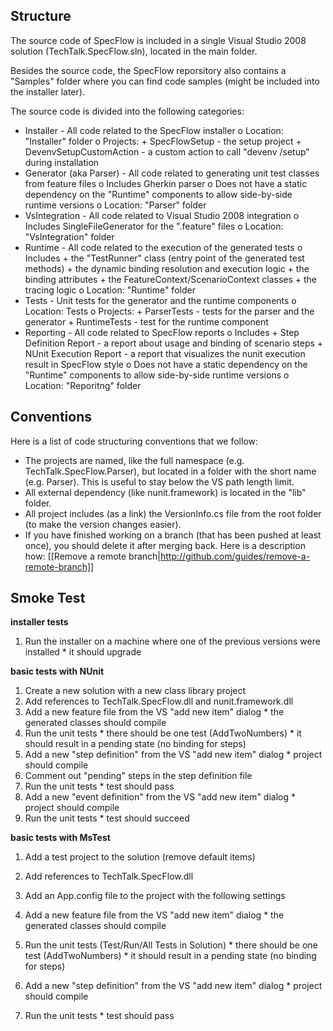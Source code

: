 ## Structure

The source code of SpecFlow is included in a single Visual Studio 2008 solution (TechTalk.SpecFlow.sln), located in the main folder.

Besides the source code, the SpecFlow reporsitory also contains a "Samples" folder where you can find code samples (might be included into the installer later).

The source code is divided into the following categories:

* Installer - All code related to the SpecFlow installer
          o Location: "Installer" folder
          o Projects:
                + SpecFlowSetup - the setup project
                + DevenvSetupCustomAction - a custom action to call "devenv /setup" during installation 
* Generator (aka Parser) - All code related to generating unit test classes from feature files
          o Includes Gherkin parser
          o Does not have a static dependency on the "Runtime" components to allow side-by-side runtime versions
          o Location: "Parser" folder 
* VsIntegration - All code related to Visual Studio 2008 integration
          o Includes SingleFileGenerator for the ".feature" files
          o Location: "VsIntegration" folder 
* Runtime - All code related to the execution of the generated tests
          o Includes
                + the "TestRunner" class (entry point of the generated test methods)
                + the dynamic binding resolution and execution logic
                + the binding attributes
                + the FeatureContext/ScenarioContext classes
                + the tracing logic 
          o Location: "Runtime" folder 
* Tests - Unit tests for the generator and the runtime components
          o Location: Tests
          o Projects:
                + ParserTests - tests for the parser and the generator
                + RuntimeTests - test for the runtime component 
* Reporting - All code related to SpecFlow reports
          o Includes
                + Step Definition Report - a report about usage and binding of scenario steps
                + NUnit Execution Report - a report that visualizes the nunit execution result in SpecFlow style 
          o Does not have a static dependency on the "Runtime" components to allow side-by-side runtime versions
          o Location: "Reporitng" folder 

## Conventions

Here is a list of code structuring conventions that we follow:

* The projects are named, like the full namespace (e.g. TechTalk.SpecFlow.Parser), but located in a folder with the short name (e.g. Parser). This is useful to stay below the VS path length limit.
* All external dependency (like nunit.framework) is located in the "lib" folder.
* All project includes (as a link) the VersionInfo.cs file from the root folder (to make the version changes easier).
* If you have finished working on a branch (that has been pushed at least once), you should delete it after merging back. Here is a description how: [[Remove a remote branch|http://github.com/guides/remove-a-remote-branch]] 

## Smoke Test

**installer tests**

   1. Run the installer on a machine where one of the previous versions were installed
          * it should upgrade 

**basic tests with NUnit**

   1. Create a new solution with a new class library project
   2. Add references to TechTalk.SpecFlow.dll and nunit.framework.dll
   3. Add a new feature file from the VS "add new item" dialog
          * the generated classes should compile 
   4. Run the unit tests
          * there should be one test (AddTwoNumbers)
          * it should result in a pending state (no binding for steps) 
   5. Add a new "step definition" from the VS "add new item" dialog
          * project should compile 
   6. Comment out "pending" steps in the step definition file
   7. Run the unit tests
          * test should pass 
   8. Add a new "event definition" from the VS "add new item" dialog
          * project should compile 
   9. Run the unit tests
          * test should succeed 

**basic tests with MsTest**

   1. Add a test project to the solution (remove default items)
   2. Add references to TechTalk.SpecFlow.dll
   3. Add an App.config file to the project with the following settings

      <?xml version="1.0" encoding="utf-8" ?>
      <configuration>
        <configSections>
          <section name="specFlow" type="TechTalk.SpecFlow.Configuration.ConfigurationSectionHandler, TechTalk.SpecFlow"/>
        </configSections>

        <specFlow>
          <unitTestProvider name="MsTest" />
        </specFlow>
      </configuration>

   4. Add a new feature file from the VS "add new item" dialog
          * the generated classes should compile 
   5. Run the unit tests (Test/Run/All Tests in Solution)
          * there should be one test (AddTwoNumbers)
          * it should result in a pending state (no binding for steps) 
   6. Add a new "step definition" from the VS "add new item" dialog
          * project should compile 
   7. Run the unit tests
          * test should pass 